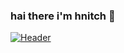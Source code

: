 ### hai there i'm hnitch 👋
[![Header](https://i.imgur.com/BTIZgPh.png "Header")](https://i.imgur.com/BTIZgPh.png)
